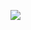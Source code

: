 ![](http://www.plantuml.com/plantuml/proxy?cache=no&src=https://raw.githubusercontent.com/oleksandrblazhko/ai204-nesterenko/laboratory-work-7/2-SoftwareDesign/2.7-PlantUML/DataModel.puml)

